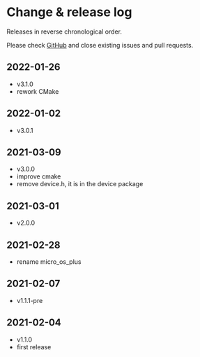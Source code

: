 # Change & release log

Releases in reverse chronological order.

Please check
[GitHub](https://github.com/micro-os-plus/platform-stm32f4discovery-xpack/issues/)
and close existing issues and pull requests.

## 2022-01-26

- v3.1.0
- rework CMake

## 2022-01-02

- v3.0.1

## 2021-03-09

- v3.0.0
- improve cmake
- remove device.h, it is in the device package

## 2021-03-01

- v2.0.0

## 2021-02-28

- rename micro_os_plus

## 2021-02-07

- v1.1.1-pre

## 2021-02-04

- v1.1.0
- first release
